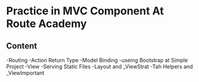 # Practice in MVC Component At Route Academy 
## Content 
-Routing
-Action Return Type 
-Model Binding 
-useing Bootstrap at Simple Project 
-View
-Serving Static Files
-Layout and _ViewStrat 
-Tah Helpers and _ViewImportant
